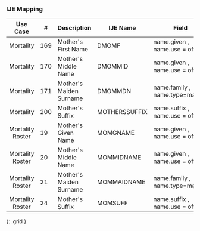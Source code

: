 ### IJE Mapping

| **Use Case** |  **#**   |  **Description**  | **IJE Name**  |  **Field**  |  **Type**  | **Value Set**  |
| :---------: | --------------- | ------------ | ------------- | ---------- | ---------- | -------------- |
| Mortality | 169 | Mother's First Name | DMOMF | name.given , name.use = official |string |- |
| Mortality | 170 | Mother's Middle Name | DMOMMID | name.given , name.use = official |string |- |
| Mortality | 171 | Mother's Maiden Surname | DMOMMDN | name.family , name.type=maiden |string  |- |
| Mortality | 200 | Mother's Suffix | MOTHERSSUFFIX | name.suffix , name.use = official |string |- |
| Mortality Roster | 19 | Mother's Given Name | MOMGNAME | name.given , name.use = official |string |- |
| Mortality Roster | 20 | Mother's Middle Name | MOMMIDNAME | name.given , name.use = official |string |- |
| Mortality Roster | 21 | Mother's Maiden Surname | MOMMAIDNAME | name.family , name.type=maiden |string  |- |
| Mortality Roster | 24 | Mother's Suffix | MOMSUFF | name.suffix , name.use = official |string |- |
{: .grid }

